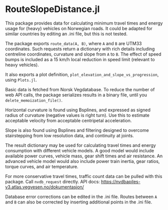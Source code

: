 # RouteSlopeDistance.jl

This package provides data for calculating minimum travel times and energy usage for (heavy) vehicles on Norwegian roads. It could be adapted for similar countries by editing an .ini file, but this is not tested.

The package exports `route_data(A, B)`, where `A` and `B` are UTM33 coordinates. Such requests return a dictionary with rich details including centreline coordinates, curvature and slope from `A` to `B`. The effect of speed bumps is included as a 15 km/h local reduction in speed limit (relevant to heavy vehicles).

It also exports a plot definition, `plot_elevation_and_slope_vs_progression`, using `Plots.jl`.

Basic data is fetched from Norsk Vegdatabase. To reduce the number of web API calls, the package serializes results in a binary file, until you `delete_memoization_file()`. 

Horizontal curvature is found using Bsplines, and expressed as signed radius of curvature (negative values is right turn). Use this to estimate acceptable velocity from acceptable centripetal acceleration.

Slope is also found using Bsplines and filtering designed to overcome stairstepping from low resolution data, and continuity at joints.

The result dictionary may be used for calculating travel times and energy consumption with different vehicle models. 
A good model would include available power curves, vehicle mass, gear shift times and air resistance. An advanced vehicle model would 
also include power train inertia, gear ratios, torque curves, and air temperature. 

For more conservative travel times, traffic count data can be pulled with this package. Call `nvdb_request` directly. API docs: https://nvdbapiles-v3.atlas.vegvesen.no/dokumentasjon/

Database error corrections can be edited in the .ini file. Routes between `A` and `B` can also be corrected by inserting additional points in the .ini file.

